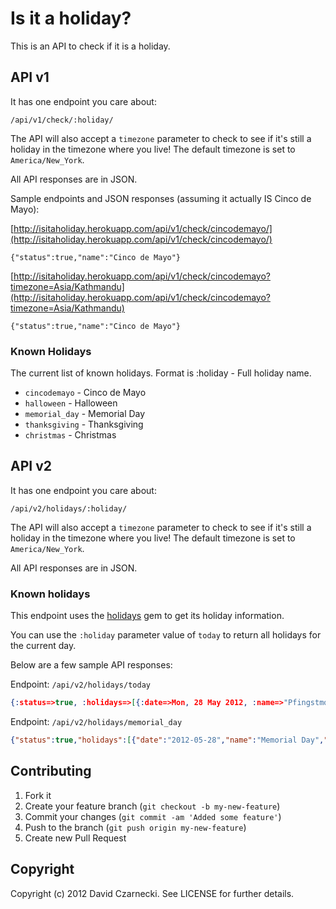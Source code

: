 # Is it a holiday?

This is an API to check if it is a holiday.

## API v1

It has one endpoint you care about:

```
/api/v1/check/:holiday/
```

The API will also accept a `timezone` parameter to check to see if 
it's still a holiday in the timezone where you live! The default 
timezone is set to `America/New_York`.

All API responses are in JSON.

Sample endpoints and JSON responses (assuming it actually IS Cinco de Mayo):

[http://isitaholiday.herokuapp.com/api/v1/check/cincodemayo/](http://isitaholiday.herokuapp.com/api/v1/check/cincodemayo/)

```
{"status":true,"name":"Cinco de Mayo"}
```

[http://isitaholiday.herokuapp.com/api/v1/check/cincodemayo?timezone=Asia/Kathmandu](http://isitaholiday.herokuapp.com/api/v1/check/cincodemayo?timezone=Asia/Kathmandu)

```
{"status":true,"name":"Cinco de Mayo"}
```

### Known Holidays

The current list of known holidays. Format is :holiday - Full holiday name.

* `cincodemayo` - Cinco de Mayo
* `halloween` - Halloween
* `memorial_day` - Memorial Day
* `thanksgiving` - Thanksgiving
* `christmas` - Christmas 

## API v2

It has one endpoint you care about:

```
/api/v2/holidays/:holiday/
```

The API will also accept a `timezone` parameter to check to see if 
it's still a holiday in the timezone where you live! The default 
timezone is set to `America/New_York`.

All API responses are in JSON.

### Known holidays

This endpoint uses the [holidays](https://github.com/alexdunae/holidays) gem 
to get its holiday information. 

You can use the `:holiday` parameter value of `today` to return all holidays 
for the current day. 

Below are a few sample API responses:

Endpoint: `/api/v2/holidays/today`

```json
{:status=>true, :holidays=>[{:date=>Mon, 28 May 2012, :name=>"Pfingstmontag", :regions=>[:at, :de, :li]}, {:date=>Mon, 28 May 2012, :name=>"2. Pinsedag", :regions=>[:dk]}, {:date=>Mon, 28 May 2012, :name=>"Lundi de Pentecôte", :regions=>[:fr]}, {:date=>Mon, 28 May 2012, :name=>"Annar í hvítasunnu", :regions=>[:is]}, {:date=>Mon, 28 May 2012, :name=>"Pinksteren", :regions=>[:nl]}, {:date=>Mon, 28 May 2012, :name=>"2. pinsedag", :regions=>[:no]}, {:date=>Mon, 28 May 2012, :name=>"Bank Holiday", :regions=>[:gb]}, {:date=>Mon, 28 May 2012, :name=>"Memorial Day", :regions=>[:us, :nyse, :ups]}]}
```

Endpoint: `/api/v2/holidays/memorial_day`

```json
{"status":true,"holidays":[{"date":"2012-05-28","name":"Memorial Day","regions":["us","nyse","ups"]}]}
```

## Contributing

1. Fork it
2. Create your feature branch (`git checkout -b my-new-feature`)
3. Commit your changes (`git commit -am 'Added some feature'`)
4. Push to the branch (`git push origin my-new-feature`)
5. Create new Pull Request

## Copyright

Copyright (c) 2012 David Czarnecki. See LICENSE for further details.